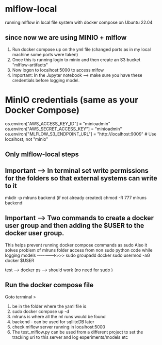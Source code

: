 # mlflow-local
running mlflow in local file system with docker compose on Ubuntu 22.04


since now we are using MINIO + mlflow
--------------------------------------
1. Run docker compose up on the yml file (changed ports as in my local machine some ports were taken)
2. Once this is running login to minio and then create an S3 bucket "mlflow-artifacts"
3. Now logon to localhost:5000 to access mlfow
4. Important: In the Jupyter notebook --> make sure you have these credentials before logging model.
# MinIO credentials (same as your Docker Compose)
os.environ["AWS_ACCESS_KEY_ID"] = "minioadmin"
os.environ["AWS_SECRET_ACCESS_KEY"] = "minioadmin"
os.environ["MLFLOW_S3_ENDPOINT_URL"] = "http://localhost:9009"  # Use localhost, not "minio"



Only mlflow-local steps
-------------------------

Important --> In terminal set write permissions for the folders so that external systems can write to it
-----------------------------------------------------------------
mkdir -p mlruns backend (if not already created)
chmod -R 777 mlruns backend


Important --> Two commands to create a docker user group and then adding the $USER to the docker user group. 
----------------------------------------------------------------------------------------------------------
This helps prevent running docker compose commands as sudo
Also it solves problem of mlruns folder access from non sudo python code while logging models
------->>>>
sudo groupadd docker
sudo usermod -aG docker $USER


test --> docker ps --> should work (no need for sudo  )


Run the docker compose file
----------------------------
Goto terminal >

1. be in the folder where the yaml file is
2. sudo docker compose up -d
3. mlruns is where all the ml runs would be found
4. backend - can be used for sqlliteDB later
5. check mlflow server running in localhost:5000
6. The test_mlflow.py can be used from a different project to set the tracking uri to this server and log experiments/models etc



